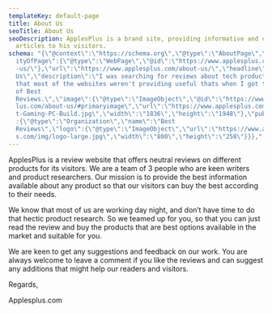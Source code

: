 ```yaml
---
templateKey: default-page
title: About Us
seoTitle: About Us
seoDescription: ApplesPlus is a brand site, providing informative and commercial
  articles to his visitors.
schema: "{\"@context\":\"https://schema.org\",\"@type\":\"AboutPage\",\"mainEnt\
  ityOfPage\":{\"@type\":\"WebPage\",\"@id\":\"https://www.applesplus.com/about\
  -us/\"},\"url\":\"https://www.applesplus.com/about-us/\",\"headline\":\"About
  Us\",\"description\":\"I was searching for reviews about tech products I found
  that most of the websites weren't providing useful thats when I got the idea
  of Best
  Reviews.\",\"image\":{\"@type\":\"ImageObject\",\"@id\":\"https://www.applesp\
  lus.com/about-us/#primaryimage\",\"url\":\"https://www.applesplus.com/img/Bes\
  t-Gaming-PC-Build.jpg\",\"width\":\"1836\",\"height\":\"1948\"},\"publisher\"\
  :{\"@type\":\"Organization\",\"name\":\"Best
  Reviews\",\"logo\":{\"@type\":\"ImageObject\",\"url\":\"https://www.applesplu\
  s.com/img/logo-large.jpg\",\"width\":\"800\",\"height\":\"258\"}}},"
---
```

ApplesPlus is a review website that offers neutral reviews on different products for its visitors. We are a team of 3 people who are keen writers and product researchers. Our mission is to provide the best information available about any product so that our visitors can buy the best according to their needs.

We know that most of us are working day night, and don’t have time to do that hectic product research. So we teamed up for you, so that you can just read the review and buy the products that are best options available in the market and suitable for you.

We are keen to get any suggestions and feedback on our work. You are always welcome to leave a comment if you like the reviews and can suggest any additions that might help our readers and visitors.

Regards,

Applesplus.com